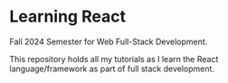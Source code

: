 # Learning React
Fall 2024 Semester for Web Full-Stack Development.

This repository holds all my tutorials as I learn the React language/framework as part of full stack development.
